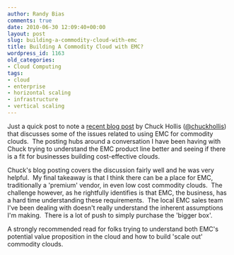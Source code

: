 ```yaml
---
author: Randy Bias
comments: true
date: 2010-06-30 12:09:40+00:00
layout: post
slug: building-a-commodity-cloud-with-emc
title: Building A Commodity Cloud with EMC?
wordpress_id: 1163
old_categories:
- Cloud Computing
tags:
- cloud
- enterprise
- horizontal scaling
- infrastructure
- vertical scaling
---
```


Just a quick post to note a [recent blog post](http://chucksblog.emc.com/service_provider_insider/2010/06/my-discussions-with-a-cloud-builder.html) by Chuck Hollis ([@chuckhollis](http://twitter.com/chuckhollis)) that discusses some of the issues related to using EMC for commodity clouds.  The posting hubs around a conversation I have been having with Chuck trying to understand the EMC product line better and seeing if there is a fit for businesses building cost-effective clouds.

Chuck's blog posting covers the discussion fairly well and he was very helpful.  My final takeaway is that I think there can be a place for EMC, traditionally a 'premium' vendor, in even low cost commodity clouds.  The challenge however, as he rightfully identifies is that EMC, the business, has a hard time understanding these requirements.  The local EMC sales team I've been dealing with doesn't really understand the inherent assumptions I'm making.  There is a lot of push to simply purchase the 'bigger box'.

A strongly recommended read for folks trying to understand both EMC's potential value proposition in the cloud and how to build 'scale out' commodity clouds.

